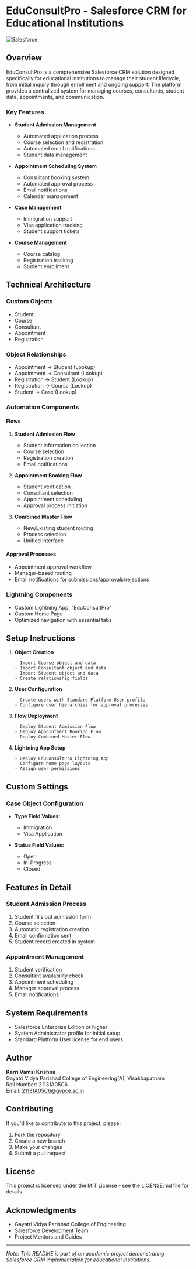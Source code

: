 # EduConsultPro - Salesforce CRM for Educational Institutions

![Salesforce](https://img.shields.io/badge/Salesforce-00A1E0?style=for-the-badge&logo=Salesforce&logoColor=white)

## Overview

EduConsultPro is a comprehensive Salesforce CRM solution designed specifically for educational institutions to manage their student lifecycle, from initial inquiry through enrollment and ongoing support. The platform provides a centralized system for managing courses, consultants, student data, appointments, and communication.

### Key Features

- **Student Admission Management**
  - Automated application process
  - Course selection and registration
  - Automated email notifications
  - Student data management

- **Appointment Scheduling System**
  - Consultant booking system
  - Automated approval process
  - Email notifications
  - Calendar management

- **Case Management**
  - Immigration support
  - Visa application tracking
  - Student support tickets

- **Course Management**
  - Course catalog
  - Registration tracking
  - Student enrollment

## Technical Architecture

### Custom Objects
- Student
- Course
- Consultant
- Appointment
- Registration

### Object Relationships
- Appointment → Student (Lookup)
- Appointment → Consultant (Lookup)
- Registration → Student (Lookup)
- Registration → Course (Lookup)
- Student → Case (Lookup)

### Automation Components

#### Flows
1. **Student Admission Flow**
   - Student information collection
   - Course selection
   - Registration creation
   - Email notifications

2. **Appointment Booking Flow**
   - Student verification
   - Consultant selection
   - Appointment scheduling
   - Approval process initiation

3. **Combined Master Flow**
   - New/Existing student routing
   - Process selection
   - Unified interface

#### Approval Processes
- Appointment approval workflow
- Manager-based routing
- Email notifications for submissions/approvals/rejections

### Lightning Components
- Custom Lightning App: "EduConsultPro"
- Custom Home Page
- Optimized navigation with essential tabs

## Setup Instructions

1. **Object Creation**
   ```
   - Import Course object and data
   - Import Consultant object and data
   - Import Student object and data
   - Create relationship fields
   ```

2. **User Configuration**
   ```
   - Create users with Standard Platform User profile
   - Configure user hierarchies for approval processes
   ```

3. **Flow Deployment**
   ```
   - Deploy Student Admission Flow
   - Deploy Appointment Booking Flow
   - Deploy Combined Master Flow
   ```

4. **Lightning App Setup**
   ```
   - Deploy EduConsultPro Lightning App
   - Configure home page layouts
   - Assign user permissions
   ```

## Custom Settings

### Case Object Configuration
- **Type Field Values:**
  - Immigration
  - Visa Application

- **Status Field Values:**
  - Open
  - In-Progress
  - Closed

## Features in Detail

### Student Admission Process
1. Student fills out admission form
2. Course selection
3. Automatic registration creation
4. Email confirmation sent
5. Student record created in system

### Appointment Management
1. Student verification
2. Consultant availability check
3. Appointment scheduling
4. Manager approval process
5. Email notifications

## System Requirements

- Salesforce Enterprise Edition or higher
- System Administrator profile for initial setup
- Standard Platform User license for end users

## Author

**Karri Vamsi Krishna**  
Gayatri Vidya Parishad College of Engineering(A), Visakhapatnam  
Roll Number: 21131A05C6  
Email: 21131A05C6@gvpce.ac.in

## Contributing

If you'd like to contribute to this project, please:
1. Fork the repository
2. Create a new branch
3. Make your changes
4. Submit a pull request

## License

This project is licensed under the MIT License - see the LICENSE.md file for details

## Acknowledgments

- Gayatri Vidya Parishad College of Engineering
- Salesforce Development Team
- Project Mentors and Guides

---
*Note: This README is part of an academic project demonstrating Salesforce CRM implementation for educational institutions.*

